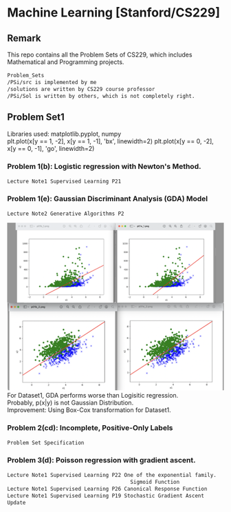 # Machine Learning [Stanford/CS229]

## Remark
This repo contains all the Problem Sets of CS229, which includes Mathematical and Programming projects.
```
Problem_Sets
/PSi/src is implemented by me
/solutions are written by CS229 course professor
/PSi/Sol is written by others, which is not completely right.
```
## Problem Set1
Libraries used: matplotlib.pyplot, numpy\
    plt.plot(x[y == 1, -2], x[y == 1, -1], 'bx', linewidth=2)
    plt.plot(x[y == 0, -2], x[y == 0, -1], 'go', linewidth=2)
    
### Problem 1(b): Logistic regression with Newton's Method. 
    Lecture Note1 Supervised Learning P21

### Problem 1(e): Gaussian Discriminant Analysis (GDA) Model 
    Lecture Note2 Generative Algorithms P2
 
![Linear_vs_GDA](./Problem_Sets/PS1/src/output/DS12.png)
For Dataset1, GDA performs worse than Logisitic regression.\
Probably, p(x|y) is not Gaussian Distribution.\
Improvement: Using Box-Cox transformation for Dataset1.

### Problem 2(cd): Incomplete, Positive-Only Labels
    Problem Set Specification
 
### Problem 3(d): Poisson regression with gradient ascent.
    Lecture Note1 Supervised Learning P22 One of the exponential family.
                                            Sigmoid Function
    Lecture Note1 Supervised Learning P26 Canonical Response Function
    Lecture Note1 Supervised Learning P19 Stochastic Gradient Ascent Update